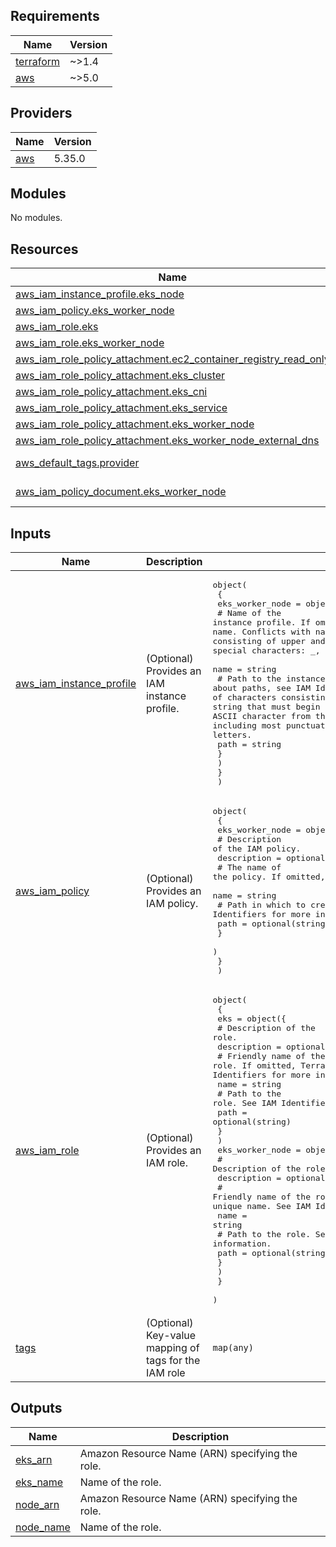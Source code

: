 <!-- BEGIN_TF_DOCS -->
## Requirements

| Name | Version |
|------|---------|
| <a name="requirement_terraform"></a> [terraform](#requirement\_terraform) | ~>1.4 |
| <a name="requirement_aws"></a> [aws](#requirement\_aws) | ~>5.0 |

## Providers

| Name | Version |
|------|---------|
| <a name="provider_aws"></a> [aws](#provider\_aws) | 5.35.0 |

## Modules

No modules.

## Resources

| Name | Type |
|------|------|
| [aws_iam_instance_profile.eks_node](https://registry.terraform.io/providers/hashicorp/aws/latest/docs/resources/iam_instance_profile) | resource |
| [aws_iam_policy.eks_worker_node](https://registry.terraform.io/providers/hashicorp/aws/latest/docs/resources/iam_policy) | resource |
| [aws_iam_role.eks](https://registry.terraform.io/providers/hashicorp/aws/latest/docs/resources/iam_role) | resource |
| [aws_iam_role.eks_worker_node](https://registry.terraform.io/providers/hashicorp/aws/latest/docs/resources/iam_role) | resource |
| [aws_iam_role_policy_attachment.ec2_container_registry_read_only](https://registry.terraform.io/providers/hashicorp/aws/latest/docs/resources/iam_role_policy_attachment) | resource |
| [aws_iam_role_policy_attachment.eks_cluster](https://registry.terraform.io/providers/hashicorp/aws/latest/docs/resources/iam_role_policy_attachment) | resource |
| [aws_iam_role_policy_attachment.eks_cni](https://registry.terraform.io/providers/hashicorp/aws/latest/docs/resources/iam_role_policy_attachment) | resource |
| [aws_iam_role_policy_attachment.eks_service](https://registry.terraform.io/providers/hashicorp/aws/latest/docs/resources/iam_role_policy_attachment) | resource |
| [aws_iam_role_policy_attachment.eks_worker_node](https://registry.terraform.io/providers/hashicorp/aws/latest/docs/resources/iam_role_policy_attachment) | resource |
| [aws_iam_role_policy_attachment.eks_worker_node_external_dns](https://registry.terraform.io/providers/hashicorp/aws/latest/docs/resources/iam_role_policy_attachment) | resource |
| [aws_default_tags.provider](https://registry.terraform.io/providers/hashicorp/aws/latest/docs/data-sources/default_tags) | data source |
| [aws_iam_policy_document.eks_worker_node](https://registry.terraform.io/providers/hashicorp/aws/latest/docs/data-sources/iam_policy_document) | data source |

## Inputs

| Name | Description | Type | Default | Required |
|------|-------------|------|---------|:--------:|
| <a name="input_aws_iam_instance_profile"></a> [aws\_iam\_instance\_profile](#input\_aws\_iam\_instance\_profile) | (Optional) Provides an IAM instance profile. | <pre>object(<br>    {<br>      eks_worker_node = object({<br>        # Name of the instance profile. If omitted, Terraform will assign a random, unique name. Conflicts with name_prefix. Can be a string of characters consisting of upper and lowercase alphanumeric characters and these special characters: _, +, =, ,, ., @, -. Spaces are not allowed.<br>        name = string<br>        # Path to the instance profile. For more information about paths, see IAM Identifiers in the IAM User Guide. Can be a string of characters consisting of either a forward slash (/) by itself or a string that must begin and end with forward slashes. Can include any ASCII character from the ! (\u0021) through the DEL character (\u007F), including most punctuation characters, digits, and upper and lowercase letters.<br>        path = string<br>        }<br>      )<br>    }<br>  )</pre> | <pre>{<br>  "eks_worker_node": {<br>    "name": "eks-worker-node-profile",<br>    "path": "/"<br>  }<br>}</pre> | no |
| <a name="input_aws_iam_policy"></a> [aws\_iam\_policy](#input\_aws\_iam\_policy) | (Optional) Provides an IAM policy. | <pre>object(<br>    {<br>      eks_worker_node = object({<br>        # Description of the IAM policy.<br>        description = optional(string)<br>        # The name of the policy. If omitted, Terraform will assign a random, unique name.<br>        name = string<br>        # Path in which to create the policy. See IAM Identifiers for more information.<br>        path = optional(string)<br>        }<br>      )<br>    }<br>  )</pre> | <pre>{<br>  "eks_worker_node": {<br>    "description": "Policy for EKS worker node.",<br>    "name": "eks-worker-node-policy",<br>    "path": "/"<br>  }<br>}</pre> | no |
| <a name="input_aws_iam_role"></a> [aws\_iam\_role](#input\_aws\_iam\_role) | (Optional) Provides an IAM role. | <pre>object(<br>    {<br>      eks = object({<br>        # Description of the role.<br>        description = optional(string)<br>        # Friendly name of the role. If omitted, Terraform will assign a random, unique name. See IAM Identifiers for more information.<br>        name = string<br>        # Path to the role. See IAM Identifiers for more information.<br>        path = optional(string)<br>        }<br>      )<br>      eks_worker_node = object({<br>        # Description of the role.<br>        description = optional(string)<br>        # Friendly name of the role. If omitted, Terraform will assign a random, unique name. See IAM Identifiers for more information.<br>        name = string<br>        # Path to the role. See IAM Identifiers for more information.<br>        path = optional(string)<br>        }<br>      )<br>    }<br>  )</pre> | <pre>{<br>  "eks": {<br>    "description": "Role for EKS.",<br>    "name": "eks-role",<br>    "path": "/"<br>  },<br>  "eks_worker_node": {<br>    "description": "Role for EKS worker node.",<br>    "name": "eks-worker-node-role",<br>    "path": "/"<br>  }<br>}</pre> | no |
| <a name="input_tags"></a> [tags](#input\_tags) | (Optional) Key-value mapping of tags for the IAM role | `map(any)` | `null` | no |

## Outputs

| Name | Description |
|------|-------------|
| <a name="output_eks_arn"></a> [eks\_arn](#output\_eks\_arn) | Amazon Resource Name (ARN) specifying the role. |
| <a name="output_eks_name"></a> [eks\_name](#output\_eks\_name) | Name of the role. |
| <a name="output_node_arn"></a> [node\_arn](#output\_node\_arn) | Amazon Resource Name (ARN) specifying the role. |
| <a name="output_node_name"></a> [node\_name](#output\_node\_name) | Name of the role. |
<!-- END_TF_DOCS -->
